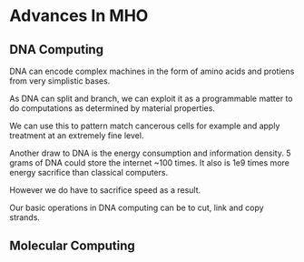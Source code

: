 # Advances In MHO

## DNA Computing 

DNA can encode complex machines in the form of amino acids and protiens from very simplistic bases.

As DNA can split and branch, we can exploit it as a programmable matter to do computations as determined by material properties.

We can use this to pattern match cancerous cells for example and apply treatment at an extremely fine level. 

Another draw to DNA is the energy consumption and information density. 5 grams of DNA could store the internet ~100 times. It also is 1e9 times more energy sacrifice than classical computers. 

However we do have to sacrifice speed as a result. 

Our basic operations in DNA computing can be to cut, link and copy strands.

## Molecular Computing

